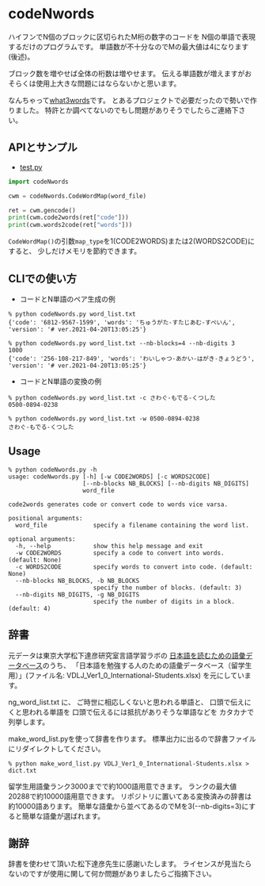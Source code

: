 codeNwords
==========

ハイフンでN個のブロックに区切られたM桁の数字のコードを
N個の単語で表現するだけのプログラムです。
単語数が不十分なのでMの最大値は4になります(後述)。

ブロック数を増やせば全体の桁数は増やせます。
伝える単語数が増えますがおそらくは使用上大きな問題にはならないかと思います。

なんちゃって[what3words](https://what3words.com/)です。
とあるプロジェクトで必要だったので勢いで作りました。
特許とか調べてないのでもし問題がありそうでしたらご連絡下さい。

## APIとサンプル

- [test.py](https://github.com/tanupoo/codeNwords/blob/main/test.py)

```python
import codeNwords

cwm = codeNwords.CodeWordMap(word_file)

ret = cwm.gencode()
print(cwm.code2words(ret["code"]))
print(cwm.words2code(ret["words"]))
```

`CodeWordMap()`の引数`map_type`を1(CODE2WORDS)または2(WORDS2CODE)にすると、
少しだけメモリを節約できます。

## CLIでの使い方

- コードとN単語のペア生成の例

```
% python codeNwords.py word_list.txt
{'code': '6812-9567-1599', 'words': 'ちゅうがた-すたじあむ-すぺいん', 'version': '# ver.2021-04-20T13:05:25'}

% python codeNwords.py word_list.txt --nb-blocks=4 --nb-digits 3
1000
{'code': '256-108-217-849', 'words': 'わいしゃつ-あかい-はがき-きょうどう', 'version': '# ver.2021-04-20T13:05:25'}
```

- コードとN単語の変換の例

```
% python codeNwords.py word_list.txt -c さわぐ-もでる-くつした
0500-0894-0238

% python codeNwords.py word_list.txt -w 0500-0894-0238
さわぐ-もでる-くつした
```

## Usage

```
% python codeNwords.py -h
usage: codeNwords.py [-h] [-w CODE2WORDS] [-c WORDS2CODE]
                     [--nb-blocks NB_BLOCKS] [--nb-digits NB_DIGITS]
                     word_file

code2words generates code or convert code to words vice varsa.

positional arguments:
  word_file             specify a filename containing the word list.

optional arguments:
  -h, --help            show this help message and exit
  -w CODE2WORDS         specify a code to convert into words. (default: None)
  -c WORDS2CODE         specify words to convert into code. (default: None)
  --nb-blocks NB_BLOCKS, -b NB_BLOCKS
                        specify the number of blocks. (default: 3)
  --nb-digits NB_DIGITS, -g NB_DIGITS
                        specify the number of digits in a block. (default: 4)
```

## 辞書

元データは東京大学松下達彦研究室言語学習ラボの
[日本語を読むための語彙データベース](http://www17408ui.sakura.ne.jp/tatsum/database.html)のうち、
「日本語を勉強する人のための語彙データベース（留学生用）」(ファイル名: VDLJ_Ver1_0_International-Students.xlsx) を元にしています。

ng_word_list.txt に、
ご時世に相応しくないと思われる単語と、
口頭で伝えにくと思われる単語を
口頭で伝えるには抵抗がありそうな単語などを
カタカナで列挙します。

make_word_list.pyを使って辞書を作ります。
標準出力に出るので辞書ファイルにリダイレクトしてください。

```
% python make_word_list.py VDLJ_Ver1_0_International-Students.xlsx > dict.txt
```

留学生用語彙ランク3000までで約1000語用意できます。
ランクの最大値20288で約10000語用意できます。
リポジトリに置いてある変換済みの辞書は約10000語あります。
簡単な語彙から並べてあるのでMを3(--nb-digits=3)にすると簡単な語彙が選ばれます。

## 謝辞

辞書を使わせて頂いた松下達彦先生に感謝いたします。
ライセンスが見当たらないのですが使用に関して何か問題がありましたらご指摘下さい。

